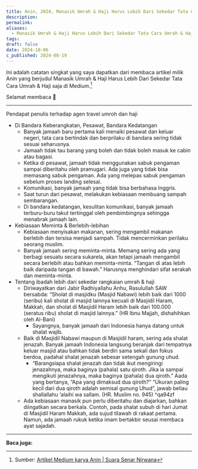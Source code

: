 ```yaml
---
title: Anin, 2024, Manasik Umrah & Haji Harus Lebih Dari Sekedar Tata Cara Umrah & Haji saja
description: 
permalink: 
aliases:
  - Manasik Umrah & Haji Harus Lebih Dari Sekedar Tata Cara Umrah & Haji saja
tags: 
draft: false
date: 2024-10-06
c_published: 2024-08-19
---
```

Ini adalah catatan singkat yang saya dapatkan dari membaca artikel milik Anin yang berjudul Manasik Umrah & Haji Harus Lebih Dari Sekedar Tata Cara Umrah & Haji saja di Medium.[^1]

Selamat membaca 📖 

---

Pendapat penulis terhadap agen travel umroh dan haji
- Di Bandara Keberangkatan, Pesawat, Bandara Kedatangan
	- Banyak jamaah baru pertama kali menaiki pesawat dan keluar negeri, tata cara bertindak dan berprilaku di bandara sering tidak sesuai seharusnya. 
	- Jamaah tidak tau barang yang boleh dan tidak boleh masuk ke cabin atau bagasi.
	- Ketika di pesawat, jamaah tidak menggunakan sabuk pengaman sampai diberitahu oleh pramugari. Ada juga yang tidak bisa memasang sabuk pengaman. Ada yang melepas sabuk pengaman sebelum proses landing selesai.
	- Komunikasi, banyak jamaah yang tidak bisa berbahasa Inggris.
	- Saat turun dari pesawat, melakukan kebiasaan membuang sampah sembarangan.
	- Di bandara kedatangan, kesulitan komunikasi, banyak jamaah terburu-buru takut tertinggal oleh pembimbingnya sehingga menabrak jamaah lain. 
- Kebiasaan Meminta & Berlebih-lebihan
	- Kebiasaan menyisakan makanan, sering mengambil makanan berlebih dan tersisa menjadi sampah. Tidak mencerminkan perilaku seorang muslim.
	- Banyak jamaah sering meminta-minta. Memang sering ada yang berbagi sesuatu secara sukarela, akan tetapi jamaah mengambil secara berlebih atau bahkan meminta-minta. “Tangan di atas lebih baik daripada tangan di bawah.” Harusnya menghindari sifat serakah dan meminta-minta.
- Tentang ibadah lebih dari sekedar rangkaian umrah & haji
	- Diriwayatkan dari Jabir Radhiyallahu Anhu, Rasulullah SAW bersabda: “Sholat di masjidku (Masjid Nabawi) lebih baik dari 1000 (seribu) kali sholat di masjid lainnya kecuali di Masjidil Haram, Makkah, dan sholat di Masjidil Haram lebih baik dari 100.000 (seratus ribu) sholat di masjid lainnya.” (HR Ibnu Majjah, dishahihkan oleh Al-Bani)
		- Sayangnya, banyak jamaah dari Indonesia hanya datang untuk shalat wajib.
	- Baik di Masjidil Nabawi maupun di Masjidil haram, sering ada shalat jenazah. Banyak jamaah Indonesia langsung beranjak dari tempatnya keluar masjid atau bahkan tidak berdiri sama sekali dan fokus berdoa, padahal shalat jenazah sebesar setengah gunung uhud.
		- “Barangsiapa shalat jenazah dan tidak ikut mengiringi jenazahnya, maka baginya (pahala) satu qiroth. Jika ia sampai mengikuti jenazahnya, maka baginya (pahala) dua qiroth.” Aada yang bertanya, “Apa yang dimaksud dua qiroth?” “Ukuran paling kecil dari dua qiroth adalah semisal gunung Uhud”, jawab beliau shallallahu ‘alaihi wa sallam. (HR. Muslim no. 945) ^qa94zf
	- Ada kebiasaan manasik pun perlu diberitahu dan diajarkan, bahkan diingatkan secara berkala. Contoh, pada shalat subuh di hari Jumat di Masjidil Haram Makkah, ada sujud tilawah di rakaat pertama. Namun, ada jamaah rukuk ketika imam bertakbir seusai membaca ayat sajadah.


---
**Baca juga:**

[^1]: Sumber:  [Artikel Medium karya Anin | Suara Senar Nirwana](https://suaranirwana.medium.com/manasik-umrah-haji-harus-lebih-dari-sekedar-tata-cara-umrah-6073a8324131)